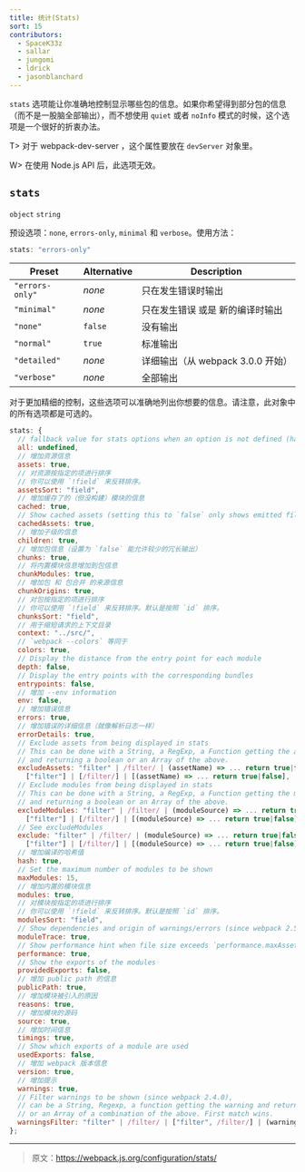 ```yaml
---
title: 统计(Stats)
sort: 15
contributors:
  - SpaceK33z
  - sallar
  - jungomi
  - ldrick
  - jasonblanchard
---
```


`stats` 选项能让你准确地控制显示哪些包的信息。如果你希望得到部分包的信息（而不是一股脑全部输出），而不想使用 `quiet` 或者 `noInfo` 模式的时候，这个选项是一个很好的折衷办法。

T> 对于 webpack-dev-server ，这个属性要放在 `devServer` 对象里。

W> 在使用 Node.js API 后，此选项无效。

## `stats`

`object` `string`

预设选项：`none`, `errors-only`, `minimal` 和 `verbose`。使用方法：

```js
stats: "errors-only"
```

| Preset | Alternative | Description |
|--------|-------------|-------------|
| `"errors-only"` | *none*  | 只在发生错误时输出 |
| `"minimal"`     | *none*  | 只在发生错误 或是 新的编译时输出 |
| `"none"`        | `false` | 没有输出 |
| `"normal"`      | `true`  | 标准输出 |
| `"detailed"`    | *none*  | 详细输出（从 webpack 3.0.0 开始） |
| `"verbose"`     | *none*  | 全部输出 |

对于更加精细的控制，这些选项可以准确地列出你想要的信息。请注意，此对象中的所有选项都是可选的。

``` js
stats: {
  // fallback value for stats options when an option is not defined (has precedence over local webpack defaults)
  all: undefined,
  // 增加资源信息
  assets: true,
  // 对资源按指定的项进行排序
  // 你可以使用 `!field` 来反转排序。
  assetsSort: "field",
  // 增加缓存了的（但没构建）模块的信息
  cached: true,
  // Show cached assets (setting this to `false` only shows emitted files)
  cachedAssets: true,
  // 增加子级的信息
  children: true,
  // 增加包信息（设置为 `false` 能允许较少的冗长输出）
  chunks: true,
  // 将内置模块信息增加到包信息
  chunkModules: true,
  // 增加包 和 包合并 的来源信息
  chunkOrigins: true,
  // 对包按指定的项进行排序
  // 你可以使用 `!field` 来反转排序。默认是按照 `id` 排序。
  chunksSort: "field",
  // 用于缩短请求的上下文目录
  context: "../src/",
  // `webpack --colors` 等同于
  colors: true,
  // Display the distance from the entry point for each module
  depth: false,
  // Display the entry points with the corresponding bundles
  entrypoints: false,
  // 增加 --env information
  env: false,
  // 增加错误信息
  errors: true,
  // 增加错误的详细信息（就像解析日志一样）
  errorDetails: true,
  // Exclude assets from being displayed in stats
  // This can be done with a String, a RegExp, a Function getting the assets name
  // and returning a boolean or an Array of the above.
  excludeAssets: "filter" | /filter/ | (assetName) => ... return true|false |
    ["filter"] | [/filter/] | [(assetName) => ... return true|false],
  // Exclude modules from being displayed in stats
  // This can be done with a String, a RegExp, a Function getting the modules source
  // and returning a boolean or an Array of the above.
  excludeModules: "filter" | /filter/ | (moduleSource) => ... return true|false |
    ["filter"] | [/filter/] | [(moduleSource) => ... return true|false],
  // See excludeModules
  exclude: "filter" | /filter/ | (moduleSource) => ... return true|false |
    ["filter"] | [/filter/] | [(moduleSource) => ... return true|false],
  // 增加编译的哈希值
  hash: true,
  // Set the maximum number of modules to be shown
  maxModules: 15,
  // 增加内置的模块信息
  modules: true,
  // 对模块按指定的项进行排序
  // 你可以使用 `!field` 来反转排序。默认是按照 `id` 排序。
  modulesSort: "field",
  // Show dependencies and origin of warnings/errors (since webpack 2.5.0)
  moduleTrace: true,
  // Show performance hint when file size exceeds `performance.maxAssetSize`
  performance: true,
  // Show the exports of the modules
  providedExports: false,
  // 增加 public path 的信息
  publicPath: true,
  // 增加模块被引入的原因
  reasons: true,
  // 增加模块的源码
  source: true,
  // 增加时间信息
  timings: true,
  // Show which exports of a module are used
  usedExports: false,
  // 增加 webpack 版本信息
  version: true,
  // 增加提示
  warnings: true,
  // Filter warnings to be shown (since webpack 2.4.0),
  // can be a String, Regexp, a function getting the warning and returning a boolean
  // or an Array of a combination of the above. First match wins.
  warningsFilter: "filter" | /filter/ | ["filter", /filter/] | (warning) => ... return true|false
};
```

***

> 原文：https://webpack.js.org/configuration/stats/
